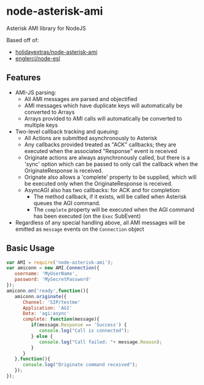 node-asterisk-ami
=================

Asterisk AMI library for NodeJS

Based off of:
* [holidayextras/node-asterisk-ami](https://github.com/holidayextras/node-asterisk-ami)
* [englercj/node-esl](https://github.com/englercj/node-esl)

Features
--------

* AMI-JS parsing:
   * All AMI messages are parsed and objectified
   * AMI messages which have duplicate keys will automatically be converted to Arrays
   * Arrays provided to AMI calls will automatically be converted to multiple keys
* Two-level callback tracking and queuing:
   * All Actions are submitted asynchronously to Asterisk
   * Any callbacks provided treated as "ACK" callbacks; they are executed when the associated "Response" event is received
   * Originate actions are always asynchronously called, but there is a 'sync' option which can be passed to only call the callback when the OriginateResponse is received.
   * Orignate also allows a 'complete' property to be supplied, which will be executed only when the OriginateResponse is received.
   * AsyncAGI also has two callbacks: for ACK and for completion:
      * The method callback, if it exists, will be called when Asterisk queues the AGI command.
      * The `complete` property will be executed when the AGI command has been executed (on the `Exec` SubEvent)
* Regardless of any special handling above, all AMI messages will be emitted as `message` events on the `Connection` object

Basic Usage
-----------

```Javascript
var AMI = require('node-asterisk-ami');
var amiconn = new AMI.Connection({
   username: 'MyUserName',
   password: 'MySecretPassword'
});
amiconn.on('ready',function(){
   amiconn.originate({
      Channel: 'SIP/testme'
      Application: 'AGI'
      Data: 'agi:async'
      complete: function(message){
         if(message.Response == 'Success') {
            console.log("Call is connected");
         } else {
            console.log("Call failed: "+ message.Reason);
         }
      }
   },function(){
      console.log("Originate command received");
   });
});
```

